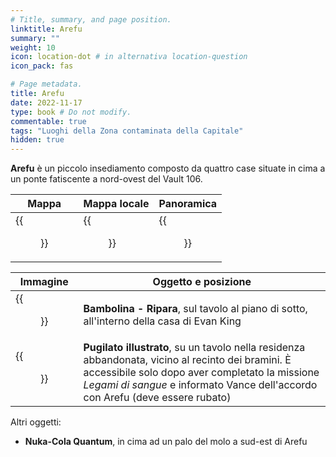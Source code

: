 ```yaml
---
# Title, summary, and page position.
linktitle: Arefu
summary: ""
weight: 10
icon: location-dot # in alternativa location-question
icon_pack: fas

# Page metadata.
title: Arefu
date: 2022-11-17
type: book # Do not modify.
commentable: true
tags: "Luoghi della Zona contaminata della Capitale"
hidden: true
---
```


<div class="fo3">


**Arefu** è un piccolo insediamento composto da quattro case situate in cima a un ponte fatiscente a nord-ovest del Vault 106.

| Mappa               | Mappa locale              | Panoramica      |
| ------------------- | ------------------------- | --------------- |
| {{<figure src="fo3/Arefu_loc.webp">}} | {{<figure src="fo3/Arefu_local_map.webp">}} | {{<figure src="fo3/Arefu.webp">}} |


| Immagine                                  | Oggetto e posizione                                                                                                                                          |
| ----------------------------------------- | ------------------------------------------------------------------------------------------------------------------------------------------------------------ |
| {{<figure src="fo3/Repair_bobblehead_Evan_King_res.webp">}} | **Bambolina - Ripara**, sul tavolo al piano di sotto, all'interno della casa di Evan King                                                                    |
| {{<figure src="fo3/FO3_PI_Abandoned_Shack_Arefu.webp">}}    | **Pugilato illustrato**, su un tavolo nella residenza abbandonata, vicino al recinto dei bramini. È accessibile solo dopo aver completato la missione *Legami di sangue* e informato Vance dell'accordo con Arefu (deve essere rubato)  |

Altri oggetti:
- **Nuka-Cola Quantum**, in cima ad un palo del molo a sud-est di Arefu 

</div>